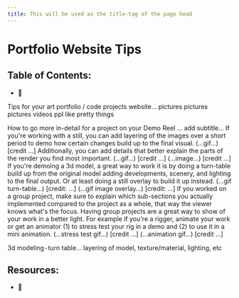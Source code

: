 ```yaml
---
title: This will be used as the title-tag of the page head
---
```


# Portfolio Website Tips

## Table of Contents:
* :shrug:

Tips for your art portfolio / code projects website…
pictures pictures pictures
videos
ppl like pretty things

How to go more in-detail for a project on your Demo Reel
… add subtitle…
If you're working with a still, you can add layering of the images over a short period to demo how certain changes build up to the final visual.
(…gif…) [credit …]
Additionally, you can add details that better explain the parts of the render you find most important.
(…gif…) [credit …]
(…image…) [credit …]
If you're demoing a 3d model, a great way to work it is by doing a turn-table build up from the original model adding developments, scenery, and lighting to the final output. Or at least doing a still overlay to build it up instead.
(…gif turn-table…) [credit: …]
(…gif image overlay…) [credit: …]
If you worked on a group project, make sure to explain which sub-sections you actually implemented compared to the project as a whole, that way the viewer knows what's the focus. Having group projects are a great way to show of your work in a better light. For example if you're a rigger, animate your work or get an animator (1) to stress test your rig in a demo and (2) to use it in a mini animation.
(…stress test gif…) [credit …]
(…animation gif…) [credit …]

3d modeling - turn table… layering of model, texture/material, lighting, etc

## Resources:
* :shrug:
